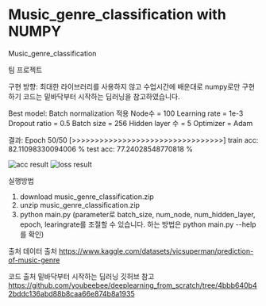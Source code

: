 # Music_genre_classification with NUMPY
Music_genre_classification

팀 프로젝트

구현 방향: 최대한 라이브러리를 사용하지 않고 수업시간에 배운대로 numpy로만 구현하기
코드는 밑바닥부터 시작하는 딥러닝을 참고하였습니다.

Best model:
Batch normalization 적용
Node수 = 100
Learning rate = 1e-3 
Dropout ratio = 0.5
Batch size = 256
Hidden layer 수 = 5 
Optimizer = Adam

결과:
Epoch 50/50
[>>>>>>>>>>>>>>>>>>>>>>>>>>>>>>>>>]
train acc: 82.11098330094006 %
test acc:  77.24028548770818 %

![acc result](https://user-images.githubusercontent.com/101859033/207553124-2fd8f671-6b1e-4759-928a-329b58f7e0f2.png)
![loss result](https://user-images.githubusercontent.com/101859033/207553130-4b51a279-4b1a-4ca5-a357-1e639a075e63.png)



실행방법
1. download music_genre_classification.zip
2. unzip music_genre_classification.zip
3. python main.py
(parameter로 batch_size, num_node, num_hidden_layer, epoch, learingrate를 조절할 수 있습니다.
하는 방법은 python main.py --help를 확인)

출처
데이터 출처
https://www.kaggle.com/datasets/vicsuperman/prediction-of-music-genre

코드 출처 밑바닥부터 시작하는 딥러닝 깃허브 참고
https://github.com/youbeebee/deeplearning_from_scratch/tree/4bbb640b42bddc136abd88b8caa66e874b8a1935
